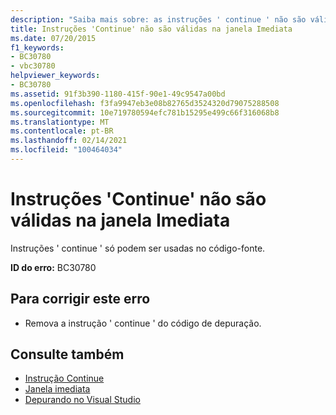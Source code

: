 ```yaml
---
description: "Saiba mais sobre: as instruções ' continue ' não são válidas na janela Immediate"
title: Instruções 'Continue' não são válidas na janela Imediata
ms.date: 07/20/2015
f1_keywords:
- BC30780
- vbc30780
helpviewer_keywords:
- BC30780
ms.assetid: 91f3b390-1180-415f-90e1-49c9547a00bd
ms.openlocfilehash: f3fa9947eb3e08b82765d3524320d79075288508
ms.sourcegitcommit: 10e719780594efc781b15295e499c66f316068b8
ms.translationtype: MT
ms.contentlocale: pt-BR
ms.lasthandoff: 02/14/2021
ms.locfileid: "100464034"
---
```

# <a name="continue-statements-are-not-valid-in-the-immediate-window"></a>Instruções 'Continue' não são válidas na janela Imediata

Instruções ' continue ' só podem ser usadas no código-fonte.  
  
 **ID do erro:** BC30780  
  
## <a name="to-correct-this-error"></a>Para corrigir este erro  
  
- Remova a instrução ' continue ' do código de depuração.  
  
## <a name="see-also"></a>Consulte também

- [Instrução Continue](../language-reference/statements/continue-statement.md)
- [Janela imediata](/visualstudio/ide/reference/immediate-window)
- [Depurando no Visual Studio](/visualstudio/debugger/debugger-feature-tour)
